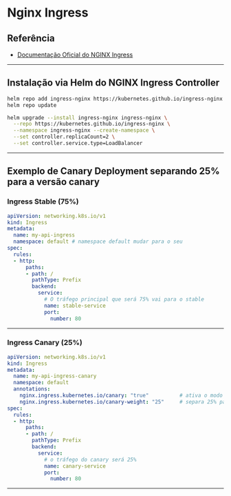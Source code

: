 # Nginx Ingress

## Referência

* [Documentação Oficial do NGINX Ingress](https://kubernetes.github.io/ingress-nginx/)

---

## Instalação via Helm do NGINX Ingress Controller

```bash
helm repo add ingress-nginx https://kubernetes.github.io/ingress-nginx
helm repo update
```

```bash
helm upgrade --install ingress-nginx ingress-nginx \
  --repo https://kubernetes.github.io/ingress-nginx \
  --namespace ingress-nginx --create-namespace \
  --set controller.replicaCount=2 \
  --set controller.service.type=LoadBalancer
```

---

## Exemplo de Canary Deployment separando 25% para a versão canary

### Ingress Stable (75%)

```yaml
apiVersion: networking.k8s.io/v1
kind: Ingress
metadata:
  name: my-api-ingress
  namespace: default # namespace default mudar para o seu
spec:
  rules:
  - http:
      paths:
      - path: /
        pathType: Prefix
        backend:
          service:
            # O tráfego principal que será 75% vai para o stable
            name: stable-service
            port:
              number: 80
```

---

### Ingress Canary (25%)

```yaml
apiVersion: networking.k8s.io/v1
kind: Ingress
metadata:
  name: my-api-ingress-canary
  namespace: default
  annotations:
    nginx.ingress.kubernetes.io/canary: "true"          # ativa o modo canary
    nginx.ingress.kubernetes.io/canary-weight: "25"     # separa 25% para o canary
spec:
  rules:
  - http:
      paths:
      - path: /
        pathType: Prefix
        backend:
          service:
            # o tráfego do canary será 25%
            name: canary-service
            port:
              number: 80
```

---

